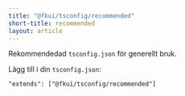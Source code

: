 ```yaml
---
title: "@fkui/tsconfig/recommended"
short-title: recommended
layout: article
---
```


Rekommendedad `tsconfig.json` för generellt bruk.

Lägg till i din `tsconfig.json`:

```
"extends": ["@fkui/tsconfig/recommended"]
```
